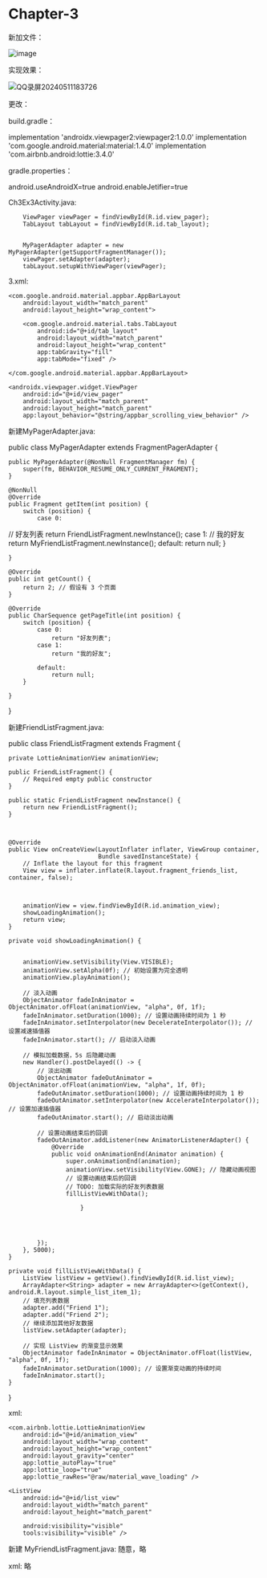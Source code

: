 # Chapter-3
新加文件：

![image](https://github.com/longliveassa/Chapter-3/assets/117608033/9f3b1668-07b2-4b26-bc37-e8291ed10f60)

实现效果：

![QQ录屏20240511183726](https://github.com/longliveassa/Chapter-3/assets/117608033/544bfa8e-1f55-4e80-8e55-42e970dedc70)

更改：

build.gradle：

 implementation 'androidx.viewpager2:viewpager2:1.0.0'
 implementation 'com.google.android.material:material:1.4.0'
 implementation 'com.airbnb.android:lottie:3.4.0'
 
gradle.properties：

android.useAndroidX=true
android.enableJetifier=true

Ch3Ex3Activity.java:


        ViewPager viewPager = findViewById(R.id.view_pager);
        TabLayout tabLayout = findViewById(R.id.tab_layout);


        MyPagerAdapter adapter = new MyPagerAdapter(getSupportFragmentManager());
        viewPager.setAdapter(adapter);
        tabLayout.setupWithViewPager(viewPager);
        
3.xml:

    <com.google.android.material.appbar.AppBarLayout
        android:layout_width="match_parent"
        android:layout_height="wrap_content">

        <com.google.android.material.tabs.TabLayout
            android:id="@+id/tab_layout"
            android:layout_width="match_parent"
            android:layout_height="wrap_content"
            app:tabGravity="fill"
            app:tabMode="fixed" />

    </com.google.android.material.appbar.AppBarLayout>

    <androidx.viewpager.widget.ViewPager
        android:id="@+id/view_pager"
        android:layout_width="match_parent"
        android:layout_height="match_parent"
        app:layout_behavior="@string/appbar_scrolling_view_behavior" />

新建MyPagerAdapter.java:

public class MyPagerAdapter extends FragmentPagerAdapter {

    public MyPagerAdapter(@NonNull FragmentManager fm) {
        super(fm, BEHAVIOR_RESUME_ONLY_CURRENT_FRAGMENT);
    }

    @NonNull
    @Override
    public Fragment getItem(int position) {
        switch (position) {
            case 0:
//                好友列表
                return FriendListFragment.newInstance();
            case 1:
//                我的好友
                return MyFriendListFragment.newInstance();
            default:
                return null;
        }

    }

    @Override
    public int getCount() {
        return 2; // 假设有 3 个页面
    }

    @Override
    public CharSequence getPageTitle(int position) {
        switch (position) {
            case 0:
                return "好友列表";
            case 1:
                return "我的好友";

            default:
                return null;
        }

    }
}

新建FriendListFragment.java:

public class FriendListFragment extends Fragment {

    private LottieAnimationView animationView;

    public FriendListFragment() {
        // Required empty public constructor
    }

    public static FriendListFragment newInstance() {
        return new FriendListFragment();
    }



    @Override
    public View onCreateView(LayoutInflater inflater, ViewGroup container,
                             Bundle savedInstanceState) {
        // Inflate the layout for this fragment
        View view = inflater.inflate(R.layout.fragment_friends_list, container, false);



        animationView = view.findViewById(R.id.animation_view);
        showLoadingAnimation();
        return view;
    }

    private void showLoadingAnimation() {


        animationView.setVisibility(View.VISIBLE);
        animationView.setAlpha(0f); // 初始设置为完全透明
        animationView.playAnimation();

        // 淡入动画
        ObjectAnimator fadeInAnimator = ObjectAnimator.ofFloat(animationView, "alpha", 0f, 1f);
        fadeInAnimator.setDuration(1000); // 设置动画持续时间为 1 秒
        fadeInAnimator.setInterpolator(new DecelerateInterpolator()); // 设置减速插值器
        fadeInAnimator.start(); // 启动淡入动画

        // 模拟加载数据，5s 后隐藏动画
        new Handler().postDelayed(() -> {
            // 淡出动画
            ObjectAnimator fadeOutAnimator = ObjectAnimator.ofFloat(animationView, "alpha", 1f, 0f);
            fadeOutAnimator.setDuration(1000); // 设置动画持续时间为 1 秒
            fadeOutAnimator.setInterpolator(new AccelerateInterpolator()); // 设置加速插值器
            fadeOutAnimator.start(); // 启动淡出动画

            // 设置动画结束后的回调
            fadeOutAnimator.addListener(new AnimatorListenerAdapter() {
                @Override
                public void onAnimationEnd(Animator animation) {
                    super.onAnimationEnd(animation);
                    animationView.setVisibility(View.GONE); // 隐藏动画视图
                    // 设置动画结束后的回调
                    // TODO: 加载实际的好友列表数据
                    fillListViewWithData();

                        }




            });
        }, 5000);
    }

    private void fillListViewWithData() {
        ListView listView = getView().findViewById(R.id.list_view);
        ArrayAdapter<String> adapter = new ArrayAdapter<>(getContext(), android.R.layout.simple_list_item_1);
        // 填充列表数据
        adapter.add("Friend 1");
        adapter.add("Friend 2");
        // 继续添加其他好友数据
        listView.setAdapter(adapter);

        // 实现 ListView 的渐变显示效果
        ObjectAnimator fadeInAnimator = ObjectAnimator.ofFloat(listView, "alpha", 0f, 1f);
        fadeInAnimator.setDuration(1000); // 设置渐变动画的持续时间
        fadeInAnimator.start();
    }
}

xml:
<FrameLayout xmlns:android="http://schemas.android.com/apk/res/android"
    xmlns:app="http://schemas.android.com/apk/res-auto"
    xmlns:tools="http://schemas.android.com/tools"
    android:layout_width="match_parent"
    android:layout_height="match_parent">

    <com.airbnb.lottie.LottieAnimationView
        android:id="@+id/animation_view"
        android:layout_width="wrap_content"
        android:layout_height="wrap_content"
        android:layout_gravity="center"
        app:lottie_autoPlay="true"
        app:lottie_loop="true"
        app:lottie_rawRes="@raw/material_wave_loading" />

    <ListView
        android:id="@+id/list_view"
        android:layout_width="match_parent"
        android:layout_height="match_parent"

        android:visibility="visible"
        tools:visibility="visible" />


</FrameLayout>

新建 MyFriendListFragment.java:
随意，略

xml:
略
